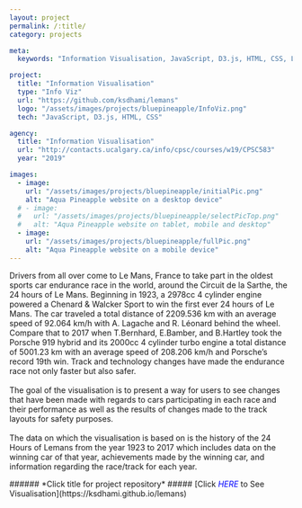 ```yaml
---
layout: project
permalink: /:title/
category: projects

meta:
  keywords: "Information Visualisation, JavaScript, D3.js, HTML, CSS, Le Mans, 24 Hours, Endurance, Racing"

project:
  title: "Information Visualisation"
  type: "Info Viz"
  url: "https://github.com/ksdhami/lemans"
  logo: "/assets/images/projects/bluepineapple/InfoViz.png"
  tech: "JavaScript, D3.js, HTML, CSS"

agency:
  title: "Information Visualisation"
  url: "http://contacts.ucalgary.ca/info/cpsc/courses/w19/CPSC583"
  year: "2019"

images:
  - image:
    url: "/assets/images/projects/bluepineapple/initialPic.png"
    alt: "Aqua Pineapple website on a desktop device"
  # - image:
  #   url: "/assets/images/projects/bluepineapple/selectPicTop.png"
  #   alt: "Aqua Pineapple website on tablet, mobile and desktop"
  - image:
    url: "/assets/images/projects/bluepineapple/fullPic.png"
    alt: "Aqua Pineapple website on a mobile device"
---
```

<p>Drivers from all over come to Le Mans, France to take part in the oldest sports car endurance race in the world, around the Circuit de la Sarthe, the 24 hours of Le Mans. Beginning in 1923, a 2978cc 4 cylinder engine powered a Chenard & Walcker Sport to win the first ever 24 hours of Le Mans. The car traveled a total distance of 2209.536 km with an average speed of 92.064 km/h with A. Lagache and R. Léonard behind the wheel. Compare that to 2017 when T.Bernhard, E.Bamber, and B.Hartley took the Porsche 919 hybrid and its 2000cc 4 cylinder turbo engine a total distance of 5001.23 km with an average speed of 208.206 km/h and Porsche’s record 19th win. Track and technology changes have made the endurance race not only faster but also safer.
<br><br>
The goal of the visualisation is to present a way for users to see changes that have been made with regards to cars participating in each race and their performance as well as the results of changes made to the track layouts for safety purposes.
<br><br>
The data on which the visualisation is based on is the history of the 24 Hours of Lemans from the year 1923 to 2017 which includes data on the winning car of that year, achievements made by the winning car, and information regarding the race/track for each year.
<br>
</p>
###### *Click title for project repository*
##### [Click <span style="color:blue"><em>HERE</em></span> to See Visualisation](https://ksdhami.github.io/lemans)
